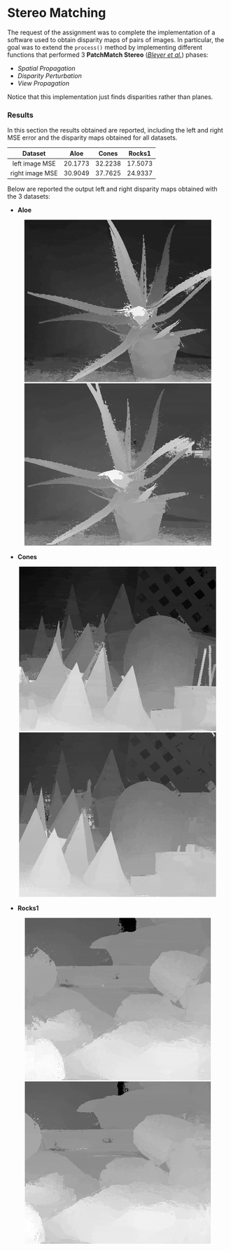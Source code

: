 # Stereo Matching

The request of the assignment was to complete the implementation of a software used to obtain disparity maps of pairs of
images. In particular, the goal was to extend the `process()` method by implementing different functions that performed
3 **PatchMatch Stereo** ([*Bleyer et al.*](http://www.bmva.org/bmvc/2011/proceedings/paper14/paper14.pdf)) phases:
- *Spatial Propagation*
- *Disparity Perturbation*
- *View Propagation*

Notice that this implementation just finds disparities rather than planes.

### Results
In this section the results obtained are reported, including the left and right MSE error and the disparity maps obtained
for all datasets. 

<div align="center">

|   **Dataset**   	|   Aloe  	|  Cones  	|  Rocks1 	|
|:---------------:	|:-------:	|:-------:	|:-------:	|
|  left image MSE 	| 20.1773 	| 32.2238 	| 17.5073 	|
| right image MSE 	| 30.9049 	| 37.7625 	| 24.9337 	|

</div>

Below are reported the output left and right disparity maps obtained with the 3 datasets:

- **Aloe**
<p align="center">
  <img src="https://github.com/AlbertoRigon/3D_Data_Processing/blob/Stereo_Matching/imgs/left_aloe.png?raw=true"/>
  <img src="https://github.com/AlbertoRigon/3D_Data_Processing/blob/Stereo_Matching/imgs/right_aloe.png?raw=true"/>
</p>

- **Cones**
<p align="center">
  <img src="https://github.com/AlbertoRigon/3D_Data_Processing/blob/Stereo_Matching/imgs/left_cones.png?raw=true"/>
  <img src="https://github.com/AlbertoRigon/3D_Data_Processing/blob/Stereo_Matching/imgs/right_cones.png?raw=true"/>
</p>

- **Rocks1**
<p align="center">
  <img src="https://github.com/AlbertoRigon/3D_Data_Processing/blob/Stereo_Matching/imgs/left_rocks.png?raw=true"/>
  <img src="https://github.com/AlbertoRigon/3D_Data_Processing/blob/Stereo_Matching/imgs/right_rocks.png?raw=true"/>
</p>


